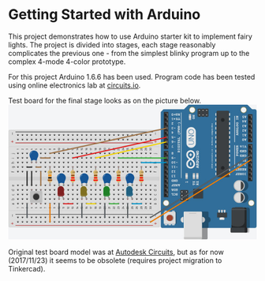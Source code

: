 # Getting Started with Arduino

This project demonstrates how to use Arduino starter kit to implement fairy lights. The project is divided into stages, each stage reasonably complicates the previous one - from the simplest blinky program up to the complex 4-mode 4-color prototype.

For this project Arduino 1.6.6 has been used. Program code has been tested using online electronics lab at [circuits.io](https://123d.circuits.io).

Test board for the final stage looks as on the picture below.
![Test board for Arduino Fairy Lights](schematics.jpg)

Original test board model was at [Autodesk Circuits](https://123d.circuits.io/circuits/1190100-72-is_vvv_4s-2015_hwprog), but as for now (2017/11/23) it seems to be obsolete (requires project migration to Tinkercad).
